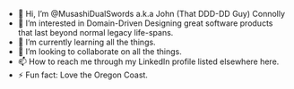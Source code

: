 - 👋 Hi, I’m @MusashiDualSwords a.k.a John (That DDD-DD Guy) Connolly
- 👀 I’m interested in Domain-Driven Designing great software products that last beyond normal legacy life-spans.
- 🌱 I’m currently learning all the things.
- 💞️ I’m looking to collaborate on all the things.
- 📫 How to reach me through my LinkedIn profile listed elsewhere here.
- ⚡ Fun fact: Love the Oregon Coast.

<!---
MusashiDualSwords/MusashiDualSwords is a ✨ special ✨ repository because its `README.md` (this file) appears on your GitHub profile.
You can click the Preview link to take a look at your changes.
--->
